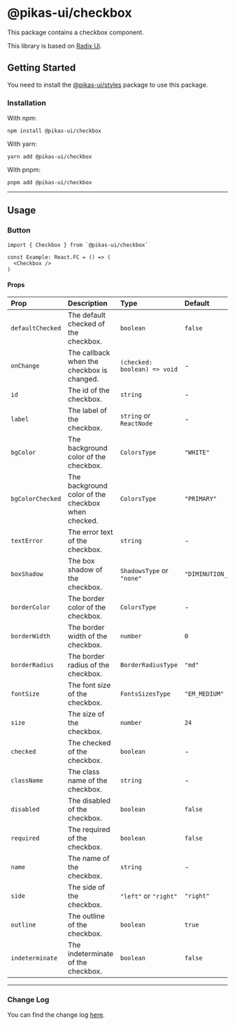 # @pikas-ui/checkbox

This package contains a checkbox component.

This library is based on [Radix Ui](https://www.radix-ui.com/).

## Getting Started

You need to install the [@pikas-ui/styles](../styles/README.md) package to use this package.

### Installation

With npm:

```
npm install @pikas-ui/checkbox
```

With yarn:

```
yarn add @pikas-ui/checkbox
```

With pnpm:

```
pnpm add @pikas-ui/checkbox
```

---

## Usage

### Button

```tsx
import { Checkbox } from `@pikas-ui/checkbox`

const Example: React.FC = () => (
  <Checkbox />
)
```

#### Props

| Prop             | Description                                        | Type                         | Default          |
|:-----------------|:---------------------------------------------------|:-----------------------------|:-----------------|
| `defaultChecked` | The default checked of the checkbox.               | `boolean`                    | `false`          |
| `onChange`       | The callback when the checkbox is changed.         | `(checked: boolean) => void` | -                |
| `id`             | The id of the checkbox.                            | `string`                     | -                |
| `label`          | The label of the checkbox.                         | `string` or `ReactNode`      | -                |
| `bgColor`        | The background color of the checkbox.              | `ColorsType`                 | `"WHITE"`        |
| `bgColorChecked` | The background color of the checkbox when checked. | `ColorsType`                 | `"PRIMARY"`      |
| `textError`      | The error text of the checkbox.                    | `string`                     | -                |
| `boxShadow`      | The box shadow of the checkbox.                    | `ShadowsType` or `"none"`    | `"DIMINUTION_1"` |
| `borderColor`    | The border color of the checkbox.                  | `ColorsType`                 | -                |
| `borderWidth`    | The border width of the checkbox.                  | `number`                     | `0`              |
| `borderRadius`   | The border radius of the checkbox.                 | `BorderRadiusType`           | `"md"`           |
| `fontSize`       | The font size of the checkbox.                     | `FontsSizesType`             | `"EM_MEDIUM"`    |
| `size`           | The size of the checkbox.                          | `number`                     | `24`             |
| `checked`        | The checked of the checkbox.                       | `boolean`                    | -                |
| `className`      | The class name of the checkbox.                    | `string`                     | -                |
| `disabled`       | The disabled of the checkbox.                      | `boolean`                    | `false`          |
| `required`       | The required of the checkbox.                      | `boolean`                    | `false`          |
| `name`           | The name of the checkbox.                          | `string`                     | -                |
| `side`           | The side of the checkbox.                          | `"left"` or `"right"`        | `"right"`        |
| `outline`        | The outline of the checkbox.                       | `boolean`                    | `true`           |
| `indeterminate`  | The indeterminate of the checkbox.                 | `boolean`                    | `false`          |

---

### Change Log
You can find the change log [here](CHANGELOG.md).